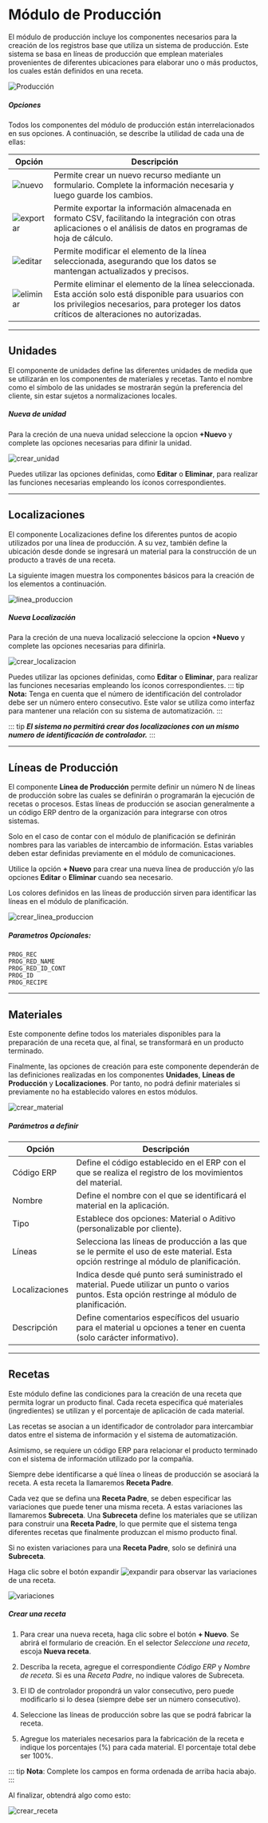 # Módulo de Producción

El módulo de producción incluye los componentes necesarios para la creación de los registros base que utiliza un sistema de producción. Este sistema se basa en líneas de producción que emplean materiales provenientes de diferentes ubicaciones para elaborar uno o más productos, los cuales están definidos en una receta.

![Producción](./assets/images/produccion.png)

##### Opciones

Todos los componentes del módulo de producción están interrelacionados en sus opciones. A continuación, se describe la utilidad de cada una de ellas:

| Opción   | Descripción |
|----------|-------------|
| ![nuevo](./assets/images/nuevo.png)       | Permite crear un nuevo recurso mediante un formulario. Complete la información necesaria y luego guarde los cambios. |
| ![exportar](./assets/images/exportar.png) | Permite exportar la información almacenada en formato CSV, facilitando la integración con otras aplicaciones o el análisis de datos en programas de hoja de cálculo. |
| ![editar](./assets/images/editar.png)     | Permite modificar el elemento de la línea seleccionada, asegurando que los datos se mantengan actualizados y precisos. |
| ![eliminar](./assets/images/eliminar.png) | Permite eliminar el elemento de la línea seleccionada. Esta acción solo está disponible para usuarios con los privilegios necesarios, para proteger los datos críticos de alteraciones no autorizadas. |


***
## Unidades

El componente de unidades define las diferentes unidades de medida que se utilizarán en los componentes de materiales y recetas. Tanto el nombre como el símbolo de las unidades se mostrarán según la preferencia del cliente, sin estar sujetos a normalizaciones locales.

##### Nueva de unidad

Para la creción de una nueva unidad seleccione la opcion **+Nuevo** y complete las opciones necesarias para difinir la unidad.

![crear_unidad](./assets/images/crear_unidad.png)

Puedes utilizar las opciones definidas, como **Editar** o **Eliminar**, para realizar las funciones necesarias empleando los íconos correspondientes.

***
## Localizaciones

El componente Localizaciones define los diferentes puntos de acopio utilizados por una línea de producción. A su vez, también define la ubicación desde donde se ingresará un material para la construcción de un producto a través de una receta.

La siguiente imagen muestra los componentes básicos para la creación de los elementos a continuación.

![linea_produccion](./assets/images/linea_produccion.png)

##### Nueva Localización

Para la creción de una nueva localizació seleccione la opcion **+Nuevo** y complete las opciones necesarias para difinirla.

![crear_localizacion](./assets/images/crear_localizacion.png)

Puedes utilizar las opciones definidas, como **Editar** o **Eliminar**, para realizar las funciones necesarias empleando los íconos correspondientes.
::: tip
**Nota:** Tenga en cuenta que el número de identificación del controlador debe ser un número entero consecutivo. Este valor se utiliza como interfaz para mantener una relación con su sistema de automatización.
:::

::: tip
***El sistema no permitirá crear dos localizaciones con un mismo numero de identificación de controlador.***
:::

***
## Líneas de Producción

El componente **Línea de Producción** permite definir un número N de líneas de producción sobre las cuales se definirán o programarán la ejecución de recetas o procesos. Estas líneas de producción se asocian generalmente a un código ERP dentro de la organización para integrarse con otros sistemas.

Solo en el caso de contar con el módulo de planificación se definirán nombres para las variables de intercambio de información. Estas variables deben estar definidas previamente en el módulo de comunicaciones.

Utilice la opción **+ Nuevo** para crear una nueva línea de producción y/o las opciones **Editar** o **Eliminar** cuando sea necesario.

Los colores definidos en las líneas de producción sirven para identificar las líneas en el módulo de planificación.

![crear_linea_produccion](./assets/images/crear_linea_produccion.png)

##### Parametros Opcionales:
```
PROG_REC
PROG_RED_NAME
PROG_RED_ID_CONT
PROG_ID
PROG_RECIPE
```

***
## Materiales

Este componente define todos los materiales disponibles para la preparación de una receta que, al final, se transformará en un producto terminado.

Finalmente, las opciones de creación para este componente dependerán de las definiciones realizadas en los componentes **Unidades**, **Líneas de Producción** y **Localizaciones**. Por tanto, no podrá definir materiales si previamente no ha establecido valores en estos módulos.

![crear_material](./assets/images/crear_material.png)

##### Parámetros a definir

| Opción          | Descripción                                                                                  |
|-----------------|----------------------------------------------------------------------------------------------|
| Código ERP      | Define el código establecido en el ERP con el que se realiza el registro de los movimientos del material. |
| Nombre          | Define el nombre con el que se identificará el material en la aplicación.                      |
| Tipo            | Establece dos opciones: Material o Aditivo (personalizable por cliente).                      |
| Líneas          | Selecciona las líneas de producción a las que se le permite el uso de este material. Esta opción restringe al módulo de planificación. |
| Localizaciones  | Indica desde qué punto será suministrado el material. Puede utilizar un punto o varios puntos. Esta opción restringe al módulo de planificación. |
| Descripción     | Define comentarios específicos del usuario para el material u opciones a tener en cuenta (solo carácter informativo). |

***
## Recetas

Este módulo define las condiciones para la creación de una receta que permita lograr un producto final. Cada receta especifica qué materiales (ingredientes) se utilizan y el porcentaje de aplicación de cada material.

Las recetas se asocian a un identificador de controlador para intercambiar datos entre el sistema de información y el sistema de automatización.

Asimismo, se requiere un código ERP para relacionar el producto terminado con el sistema de información utilizado por la compañía.

Siempre debe identificarse a qué línea o líneas de producción se asociará la receta. A esta receta la llamaremos **Receta Padre**.

Cada vez que se defina una **Receta Padre**, se deben especificar las variaciones que puede tener una misma receta. A estas variaciones las llamaremos **Subreceta**. Una **Subreceta** define los materiales que se utilizan para construir una **Receta Padre**, lo que permite que el sistema tenga diferentes recetas que finalmente produzcan el mismo producto final.

Si no existen variaciones para una **Receta Padre**, solo se definirá una **Subreceta**.

Haga clic sobre el botón expandir ![expandir](./assets/images/expandir.png) para observar las variaciones de una receta.

![variaciones](./assets/images/observar_variaciones.png)

##### Crear una receta

1. Para crear una nueva receta, haga clic sobre el botón **+ Nuevo**. Se abrirá el formulario de creación. En el selector *Seleccione una receta*, escoja **Nueva receta**.
   
2. Describa la receta, agregue el correspondiente *Código ERP* y *Nombre de receta*. Si es una *Receta Padre*, no indique valores de Subreceta.

3. El ID de controlador propondrá un valor consecutivo, pero puede modificarlo si lo desea (siempre debe ser un número consecutivo).

4. Seleccione las líneas de producción sobre las que se podrá fabricar la receta.

5. Agregue los materiales necesarios para la fabricación de la receta e indique los porcentajes (%) para cada material. El porcentaje total debe ser 100%.

::: tip
**Nota**: Complete los campos en forma ordenada de arriba hacia abajo.
:::

Al finalizar, obtendrá algo como esto:

![crear_receta](./assets/images/crea_receta.png)

